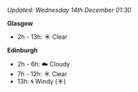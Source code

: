 *Updated: Wednesday 14th December 01:30*

**Glasgow**

* 2h - 13h: :sunny: Clear

**Edinburgh**

* 2h - 6h: :cloud: Cloudy
* 7h - 12h: :sunny: Clear
* 13h: :cyclone: Windy (:sunny:)
